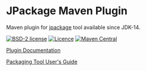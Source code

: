 # JPackage Maven Plugin

Maven plugin for [jpackage](https://openjdk.java.net/jeps/343) tool available since JDK-14.

[![BSD-2 license](https://img.shields.io/badge/License-BSD--2-informational.svg)](LICENSE)
[![Licence](https://img.shields.io/badge/Java-1.8-orange?logo=java)](https://www.oracle.com/java/technologies/javase-downloads.html)
[![Maven Central](http://img.shields.io/maven-central/v/org.panteleyev/jpackage-maven-plugin)](https://search.maven.org/search?q=g:org.panteleyev%20AND%20a:jpackage-maven-plugin)

[Plugin Documentation](https://petr-panteleyev.github.io/jpackage-maven-plugin/)

[Packaging Tool User's Guide](https://docs.oracle.com/en/java/javase/19/jpackage/packaging-tool-user-guide.pdf)
